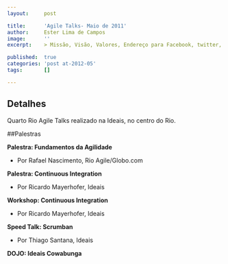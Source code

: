 ```yaml
---
layout:     post

title:      'Agile Talks- Maio de 2011'
author:     Ester Lima de Campos
image:      ''
excerpt:    > Missão, Visão, Valores, Endereço para Facebook, twitter, grupo no google, etc.

published:  true
categories: 'post at-2012-05'
tags:       []

---
```


## Detalhes

Quarto Rio Agile Talks realizado na Ideais, no centro do Rio.

##Palestras

**Palestra: Fundamentos da Agilidade**
- Por Rafael Nascimento, Rio Agile/Globo.com

**Palestra: Continuous Integration**
- Por Ricardo Mayerhofer, Ideais

**Workshop: Continuous Integration**
- Por Ricardo Mayerhofer, Ideais

**Speed Talk: Scrumban** 
- Por Thiago Santana, Ideais

**DOJO: Ideais Cowabunga**

